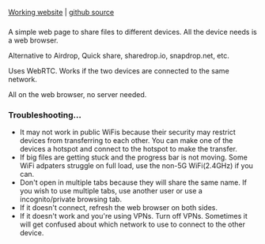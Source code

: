 
[Working website](https://niknah.github.io/dropnpaste/) | [github source](https://github.com/niknah/dropnpaste/)

### 
A simple web page to share files to different devices.  All the device needs is a web browser.

Alternative to Airdrop, Quick share, sharedrop.io, snapdrop.net, etc.

Uses WebRTC.  Works if the two devices are connected to the same network.

All on the web browser, no server needed.


### Troubleshooting...

* It may not work in public WiFis because their security may restrict devices from transferring to each other.  You can make one of the devices a hotspot and connect to the hotspot to make the transfer.
* If big files are getting stuck and the progress bar is not moving.  Some WiFi adpaters struggle on full load, use the non-5G WiFi(2.4GHz) if you can.
* Don't open in multiple tabs because they will share the same name.  If you wish to use multiple tabs, use another user or use a incognito/private browsing tab.
* If it doesn't connect, refresh the web browser on both sides.
* If it doesn't work and you're using VPNs.  Turn off VPNs.  Sometimes it will get confused about which network to use to connect to the other device.
